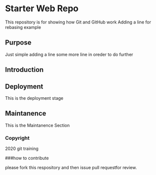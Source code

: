 # Starter Web Repo

This repository is for showing how Git and GitHub work
Adding a line for rebasing example

## Purpose
Just simple adding a line some more line in oreder to do further


## Introduction

## Deployment
This is the deployment stage

## Maintanence

This is the Maintanence Section
### Copyright

2020 git training 

###how to contribute

please fork this respository and then issue pull requestfor review.